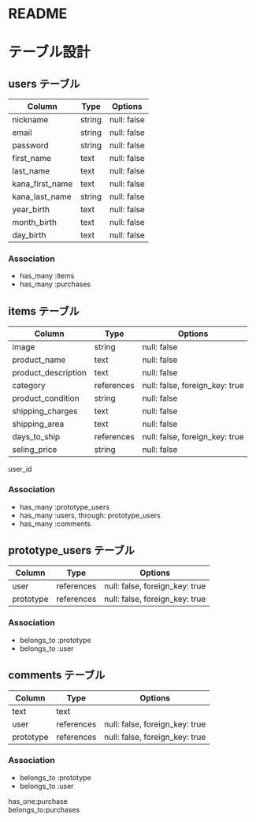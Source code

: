 # README
# テーブル設計

## users テーブル

| Column          | Type   | Options     |
| --------------- | ------ | ----------- |
| nickname        | string | null: false |
| email           | string | null: false |
| password        | string | null: false |
| first_name      | text   | null: false |
| last_name       | text   | null: false |
| kana_first_name | text   | null: false |
| kana_last_name  | string | null: false |
| year_birth      | text   | null: false |
| month_birth     | text   | null: false |
| day_birth       | text   | null: false |


### Association

- has_many :items
- has_many :purchases

## items テーブル

| Column              | Type       | Options                        |
| ------------------- | ---------- | ------------------------------ |
| image               | string     | null: false                    |
| product_name        | text       | null: false                    |
| product_description | text       | null: false                    |
| category            | references | null: false, foreign_key: true |
| product_condition   | string     | null: false                    |
| shipping_charges    | text       | null: false                    |
| shipping_area       | text       | null: false                    |
| days_to_ship        | references | null: false, foreign_key: true |
| seling_price        | string     | null: false                    |

user_id
### Association

- has_many :prototype_users
- has_many :users, through: prototype_users
- has_many :comments

## prototype_users テーブル

| Column    | Type       | Options                        |
| --------- | ---------- | ------------------------------ |
| user      | references | null: false, foreign_key: true |
| prototype | references | null: false, foreign_key: true |

### Association

- belongs_to :prototype
- belongs_to :user

## comments テーブル

| Column    | Type       | Options                        |
| --------- | ---------- | ------------------------------ |
| text      | text       |                                |
| user      | references | null: false, foreign_key: true |
| prototype | references | null: false, foreign_key: true |

### Association

- belongs_to :prototype
- belongs_to :user

has_one:purchase  
belongs_to:purchases